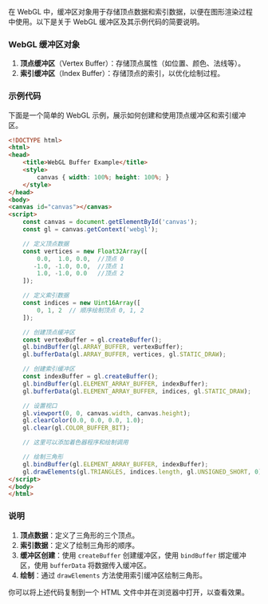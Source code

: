 在 WebGL 中，缓冲区对象用于存储顶点数据和索引数据，以便在图形渲染过程中使用。以下是关于 WebGL 缓冲区及其示例代码的简要说明。

### WebGL 缓冲区对象

1. **顶点缓冲区**（Vertex Buffer）：存储顶点属性（如位置、颜色、法线等）。
2. **索引缓冲区**（Index Buffer）：存储顶点的索引，以优化绘制过程。

### 示例代码

下面是一个简单的 WebGL 示例，展示如何创建和使用顶点缓冲区和索引缓冲区。

```html
<!DOCTYPE html>
<html>
<head>
    <title>WebGL Buffer Example</title>
    <style>
        canvas { width: 100%; height: 100%; }
    </style>
</head>
<body>
<canvas id="canvas"></canvas>
<script>
    const canvas = document.getElementById('canvas');
    const gl = canvas.getContext('webgl');

    // 定义顶点数据
    const vertices = new Float32Array([
        0.0,  1.0, 0.0,  //顶点 0
       -1.0, -1.0, 0.0,  //顶点 1
        1.0, -1.0, 0.0   //顶点 2
    ]);

    // 定义索引数据
    const indices = new Uint16Array([
        0, 1, 2  // 顺序绘制顶点 0, 1, 2
    ]);

    // 创建顶点缓冲区
    const vertexBuffer = gl.createBuffer();
    gl.bindBuffer(gl.ARRAY_BUFFER, vertexBuffer);
    gl.bufferData(gl.ARRAY_BUFFER, vertices, gl.STATIC_DRAW);

    // 创建索引缓冲区
    const indexBuffer = gl.createBuffer();
    gl.bindBuffer(gl.ELEMENT_ARRAY_BUFFER, indexBuffer);
    gl.bufferData(gl.ELEMENT_ARRAY_BUFFER, indices, gl.STATIC_DRAW);

    // 设置视口
    gl.viewport(0, 0, canvas.width, canvas.height);
    gl.clearColor(0.0, 0.0, 0.0, 1.0);
    gl.clear(gl.COLOR_BUFFER_BIT);

    // 这里可以添加着色器程序和绘制调用

    // 绘制三角形
    gl.bindBuffer(gl.ELEMENT_ARRAY_BUFFER, indexBuffer);
    gl.drawElements(gl.TRIANGLES, indices.length, gl.UNSIGNED_SHORT, 0);
</script>
</body>
</html>
```

### 说明

1. **顶点数据**：定义了三角形的三个顶点。
2. **索引数据**：定义了绘制三角形的顺序。
3. **缓冲区创建**：使用 `createBuffer` 创建缓冲区，使用 `bindBuffer` 绑定缓冲区，使用 `bufferData` 将数据传入缓冲区。
4. **绘制**：通过 `drawElements` 方法使用索引缓冲区绘制三角形。

你可以将上述代码复制到一个 HTML 文件中并在浏览器中打开，以查看效果。